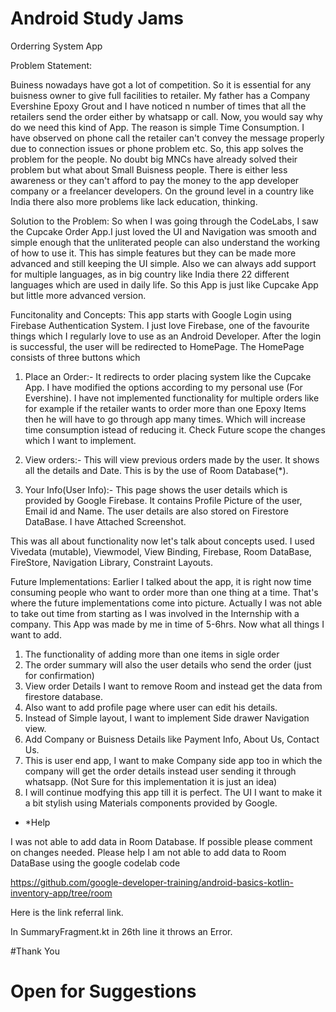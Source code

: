 # Android Study Jams

Orderring System App

Problem Statement:

Buiness nowadays have got a lot of competition. So it is essential for any buisness owner to give full facilities to retailer. My father has a Company Evershine Epoxy Grout and I have noticed n number of times that all the retailers send the order either by whatsapp or call. Now, you would say why do we need this kind of App. The reason is simple Time Consumption. I have observed on phone call the retailer can't convey the message properly due to connection issues or phone problem etc. So, this app solves the problem for the people. No doubt big MNCs have already solved their problem but what about Small Buisness people. There is either less awareness or they can't afford to pay the money to the app developer company or a freelancer developers. On the ground level in a country like India there also more problems like lack education, thinking.


Solution to the Problem: 
So when I was going through the CodeLabs, I saw the Cupcake Order App.I just loved the UI and Navigation was smooth and simple enough that the unliterated people can also understand the working of how to use it. This has simple features but they can be made more advanced and still keeping the UI simple. Also we can always add support for multiple languages, as in big country like India there 22 different languages which are used in daily life. So this App is just like Cupcake App but little more advanced version.

Funcitonality and Concepts:
This app starts with Google Login using Firebase Authentication System. I just love Firebase, one of the favourite things which I regularly love to use as an Android Developer. After the login is successful, the user will be redirected to HomePage. The HomePage consists of three buttons which 

1. Place an Order:- It redirects to order placing system like the Cupcake App. I have modified the options according to my personal use (For Evershine). I have not implemented functionality for multiple orders like for example if the retailer wants to order more than one Epoxy Items then he will have to go through app many times. Which will increase time consumption istead of reducing it. Check Future scope the changes which I want to implement.

2. View orders:- This will view previous orders made by the user. It shows all the details and Date. This is by the use of Room Database(*).

3. Your Info(User Info):- This page shows the user details which is provided by Google Firebase. It contains Profile Picture of the user, Email id and Name. The user details are also stored on Firestore DataBase. I have Attached Screenshot.

This was all about functionality now let's talk about concepts used. I used Vivedata (mutable), Viewmodel, View Binding, Firebase, Room DataBase, FireStore, Navigation Library, Constraint Layouts.

Future Implementations:
Earlier I talked about the app, it is right now time consuming people who want to order more than one thing at a time. That's where the future implementations come into picture. Actually I was not able to take out time from starting as I was involved in the Internship with a company. This App was made by me in time of 5-6hrs. Now what all things I want to add.
1. The functionality of adding more than one items in sigle order
2. The order summary will also the user details who send the order (just for confirmation)
3. View order Details I want to remove Room and instead get the data from firestore database.
4. Also want to add profile page where user can edit his details.
5. Instead of Simple layout, I want to implement Side drawer Navigation view. 
6. Add Company or Buisness Details like Payment Info, About Us, Contact Us.
7. This is user end app, I want to make Company side app too in which the company will get the order details instead user sending it through whatsapp. (Not Sure for this implementation it is just an idea)
8. I will continue modfying this app till it is perfect. The UI I want to make it a bit stylish using Materials components provided by Google.


* *Help

I was not able to add data in Room Database. If possible please comment on changes needed.
Please help I am not able to add data to Room DataBase using the google codelab code

https://github.com/google-developer-training/android-basics-kotlin-inventory-app/tree/room

Here is the link referral link.

In SummaryFragment.kt in 26th line it throws an Error.


#Thank You 
# Open for Suggestions
